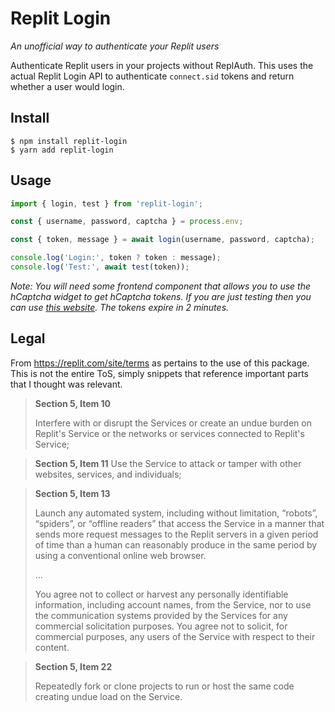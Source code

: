 # Replit Login
_An unofficial way to authenticate your Replit users_

Authenticate Replit users in your projects without ReplAuth. This uses the actual Replit
Login API to authenticate `connect.sid` tokens and return whether a user would login.

## Install
```shell
$ npm install replit-login
$ yarn add replit-login
```

## Usage

```js
import { login, test } from 'replit-login';

const { username, password, captcha } = process.env;

const { token, message } = await login(username, password, captcha);

console.log('Login:', token ? token : message);
console.log('Test:', await test(token));
```

_Note: You will need some frontend component that allows you to use the hCaptcha widget
to get hCaptcha tokens. If you are just testing then you can use
[this website](https://replit-captcha.rayhanadev.repl.co/). The tokens expire in 2
minutes._

## Legal

From https://replit.com/site/terms as pertains to the use of this package. This is not
the entire ToS, simply snippets that reference important parts that I thought was
relevant.

> **Section 5, Item 10**
> 
> Interfere with or disrupt the Services or create an undue burden on Replit's Service
> or the networks or services connected to Replit's Service;


> **Section 5, Item 11**
> Use the Service to attack or tamper with other websites, services, and individuals;

> **Section 5, Item 13**
> 
> Launch any automated system, including without limitation, “robots”, “spiders”, or
> “offline readers” that access the Service in a manner that sends more request
> messages to the Replit servers in a given period of time than a human can reasonably
> produce in the same period by using a conventional online web browser.
>
> ...
> 
> You agree not to collect or harvest any personally identifiable information,
> including account names, from the Service, nor to use the communication systems
> provided by the Services for any commercial solicitation purposes. You agree not to
> solicit, for commercial purposes, any users of the Service with respect to their
> content.

> **Section 5, Item 22**
>
> Repeatedly fork or clone projects to run or host the same code creating undue load
> on the Service.




